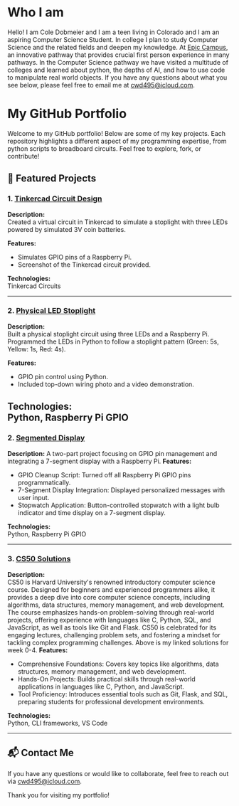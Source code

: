 # Who I am
Hello! I am Cole Dobmeier and I am a teen living in Colorado and I am an aspiring Computer Science Student. In college I plan to study Computer Science and the related fields and deepen my knowledge. At [Epic Campus](https://littletonpublicschools.net/schools/epiccampus/welcome), an innovative pathway that provides crucial first person experience in many pathways. In the Computer Science pathway we have visited a multitude of colleges and learned about python, the depths of AI, and how to use code to manipulate real world objects. If you have any questions about what you see below, please feel free to email me at [cwd495@icloud.com](mailto:cwd495@icloud.com).

# My GitHub Portfolio

Welcome to my GitHub portfolio! Below are some of my key projects. Each repository highlights a different aspect of my programming expertise, from python scripts to breadboard circuits. Feel free to explore, fork, or contribute!

## 📂 Featured Projects

### 1. [Tinkercad Circuit Design](./led_circuit)
**Description:**  
Created a virtual circuit in Tinkercad to simulate a stoplight with three LEDs powered by simulated 3V coin batteries.

**Features:**
- Simulates GPIO pins of a Raspberry Pi.
- Screenshot of the Tinkercad circuit provided.

**Technologies:**  
Tinkercad Circuits

---

### 2. [Physical LED Stoplight](./led_stoplight.py)
**Description:**  
Built a physical stoplight circuit using three LEDs and a Raspberry Pi. Programmed the LEDs in Python to follow a stoplight pattern (Green: 5s, Yellow: 1s, Red: 4s).

**Features:**
- GPIO pin control using Python.  
- Included top-down wiring photo and a video demonstration.  

**Technologies:**  
Python, Raspberry Pi GPIO
---

### 2. [Segmented Display](https://github.com/cole-dobmeier/Segmented-Display.git)
**Description:**
A two-part project focusing on GPIO pin management and integrating a 7-segment display with a Raspberry Pi.
**Features:**
- GPIO Cleanup Script: Turned off all Raspberry Pi GPIO pins programmatically.
- 7-Segment Display Integration: Displayed personalized messages with user input.
- Stopwatch Application: Button-controlled stopwatch with a light bulb indicator and time display on a 7-segment display.

**Technologies:**  
Python, Raspberry Pi GPIO

---

### 3. [CS50 Solutions](https://github.com/cole-dobmeier/CS50_Solutions.git)
**Description:**  
CS50 is Harvard University's renowned introductory computer science course. Designed for beginners and experienced programmers alike, it provides a deep dive into core computer science concepts, including algorithms, data structures, memory management, and web development. The course emphasizes hands-on problem-solving through real-world projects, offering experience with languages like C, Python, SQL, and JavaScript, as well as tools like Git and Flask. CS50 is celebrated for its engaging lectures, challenging problem sets, and fostering a mindset for tackling complex programming challenges. Above is my linked solutions for week 0-4.
**Features:**
- Comprehensive Foundations: Covers key topics like algorithms, data structures, memory management, and web development.
- Hands-On Projects: Builds practical skills through real-world applications in languages like C, Python, and JavaScript.
- Tool Proficiency: Introduces essential tools such as Git, Flask, and SQL, preparing students for professional development environments.

**Technologies:**  
Python, CLI frameworks, VS Code

---

## 📬 Contact Me
If you have any questions or would like to collaborate, feel free to reach out via [cwd495@icloud.com](mailto:cwd495@icloud.com).

Thank you for visiting my portfolio!
